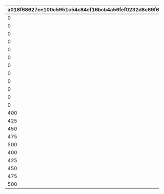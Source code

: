 |a018f68627ee100c5951c54c84ef16bcb4a56fef0232d8c69f6e8fe1335a6d86|7d3e621a4d980736a6b50a730bd380c2492921367bdabf99fa51c646956c1598|b2ccb4dbefd5ac19d3c91def5bbbc764b012982a138c5736683ee7cf05a18699|05c6d7adde95f42f0ca20a8e0685a2e226ac6f696a004178db5f42ced65831ac|32a7d243addad4e59590422c8a2cdcb6c5727b76dcd977a01f223b76cfa9430f|faa1a0e12decc737787a1929297a12844691c1bd156f90297c3d95fecfb169cb|ccd48a7ad33dd87da58dfb7c5c08e202d47d062722ed73b4ec1922d863f2c168|5486e552630bed63e3c6776eaa99c82583ba27a224f4ef39bbca7e44f3a2ffc1|62ba6a5f2d84b31182234e4626a2d7e594bcf58540d915d14b6dcb79698ccab6|f8564cc3fff337d6d13fc0659248910381abc37f11cd1d72a8e089c7ab3134f6|954f2e1e7077041609d6e20e54d921c61473dfebb9b1bb3411cc66d53136d0ca|5942af488b32ee5ffde443f456d324af1e6d6e74b42bb8da127f21d2f5772c83|f5ec7fd4f0208e32b3773bdeaa5ea516f518d92adee40615e1107713f07127af|1f353c21ff4b89410439fecac3d188f66a3893a3dcbf8ee4c753731b806ec7fd|d2ba6d687f89f288af24cfea0bab946e4575b796bf91ec760f4ca54e4f9a44b6|f6ed721b5d2d2da7f171463f5f0a344636d9427c7849c8d9eb4afdcb413cfb1e|
| --- | --- | --- | --- | --- | --- | --- | --- | --- | --- | --- | --- | --- | --- | --- | --- |
|0|2|0|0|0|26202|0|80000|0|0|0|0|0|0|275000001|0|
|0|2|0|0|0|26202|0|85000|0|0|0|0|0|0|275000002|0|
|0|2|0|0|0|26202|0|90000|0|0|0|0|0|0|275000003|0|
|0|2|0|0|0|26202|0|95000|0|0|0|0|0|0|275000004|0|
|0|2|0|0|0|26202|0|100000|0|0|0|0|0|0|275000005|0|
|0|2|0|0|0|26202|0|105000|0|0|0|0|0|0|275000006|0|
|0|2|0|0|0|26202|0|110000|0|0|0|0|0|0|275000007|0|
|0|2|0|0|0|26202|0|115000|0|0|0|0|0|0|275000008|0|
|0|2|0|0|0|26202|0|120000|0|0|0|0|0|0|275000009|0|
|0|2|0|0|0|26202|0|125000|0|0|0|0|0|0|275000010|0|
|0|2|0|0|0|26202|0|130000|0|0|0|0|0|0|275000011|0|
|0|2|0|0|0|26202|0|135000|0|0|0|0|0|0|275000012|0|
|400|2|0|2|0|26202|0|50000|0|1|90013|4109501|18|0|276010001|0|
|425|2|0|2|0|26202|0|50000|0|0|90013|0|0|0|276010002|0|
|450|2|0|2|0|26202|0|50000|0|0|90013|0|0|0|276010003|0|
|475|2|0|2|0|26202|0|100000|0|0|90013|0|0|0|276010004|0|
|500|2|0|2|0|26202|0|100000|0|1|90013|26203|2|0|276010005|0|
|400|2|0|2|0|26202|0|50000|0|1|90013|4101501|18|0|276020001|0|
|425|2|0|2|0|26202|0|50000|0|0|90013|0|0|0|276020002|0|
|450|2|0|2|0|26202|0|50000|0|0|90013|0|0|0|276020003|0|
|475|2|0|2|0|26202|0|100000|0|0|90013|0|0|0|276020004|0|
|500|2|0|2|0|26202|0|100000|0|1|90013|26203|2|0|276020005|0|